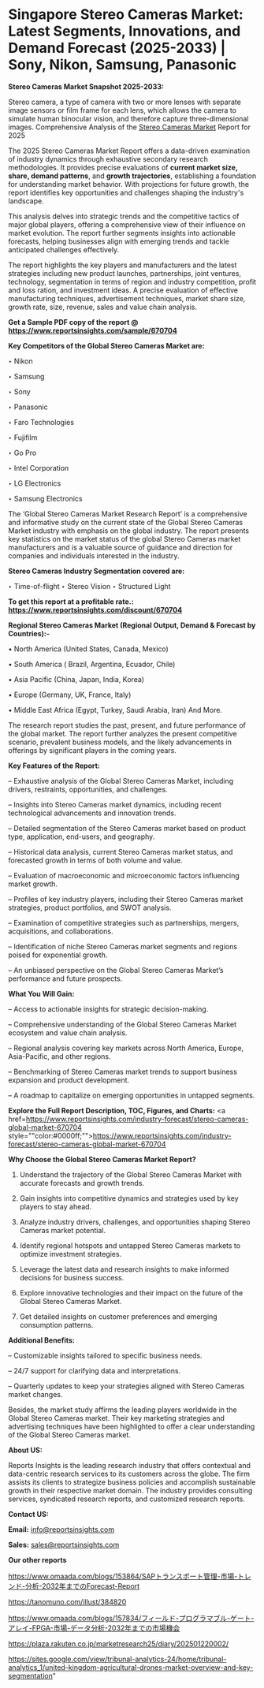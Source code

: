 # Singapore Stereo Cameras Market: Latest Segments, Innovations, and Demand Forecast (2025-2033) | Sony, Nikon, Samsung, Panasonic

<strong>Stereo Cameras Market Snapshot 2025-2033:</strong>

Stereo camera, a type of camera with two or more lenses with separate image sensors or film frame for each lens, which allows the camera to simulate human binocular vision, and therefore capture three-dimensional images. Comprehensive Analysis of the <a href=https://www.reportsinsights.com/sample/670704>Stereo Cameras Market</a> Report for 2025

The 2025 Stereo Cameras Market Report offers a data-driven examination of industry dynamics through exhaustive secondary research methodologies. It provides precise evaluations of <strong>current market size, share, demand patterns</strong>, and <strong>growth trajectories</strong>, establishing a foundation for understanding market behavior. With projections for future growth, the report identifies key opportunities and challenges shaping the industry's landscape.

This analysis delves into strategic trends and the competitive tactics of major global players, offering a comprehensive view of their influence on market evolution. The report further segments insights into actionable forecasts, helping businesses align with emerging trends and tackle anticipated challenges effectively.

The report highlights the key players and manufacturers and the latest strategies including new product launches, partnerships, joint ventures, technology, segmentation in terms of region and industry competition, profit and loss ration, and investment ideas. A precise evaluation of effective manufacturing techniques, advertisement techniques, market share size, growth rate, size, revenue, sales and value chain analysis.

<strong>Get a Sample PDF copy of the report @ <a href=https://www.reportsinsights.com/sample/670704 style=color:#0000ff;>https://www.reportsinsights.com/sample/670704</a></strong>

<strong>Key Competitors of the Global Stereo Cameras Market are:</strong>

‣ Nikon

‣ Samsung

‣ Sony

‣ Panasonic

‣ Faro Technologies

‣ Fujifilm

‣ Go Pro

‣ Intel Corporation

‣ LG Electronics

‣ Samsung Electronics

The ‘Global Stereo Cameras Market Research Report’ is a comprehensive and informative study on the current state of the Global Stereo Cameras Market industry with emphasis on the global industry. The report presents key statistics on the market status of the global Stereo Cameras market manufacturers and is a valuable source of guidance and direction for companies and individuals interested in the industry.

<strong>Stereo Cameras Industry Segmentation covered are:</strong>

‣ Time-of-flight
‣ Stereo Vision
‣ Structured Light

<strong>To get this report at a profitable rate.: <a href=https://www.reportsinsights.com/discount/670704 style=color:#0000ff;>https://www.reportsinsights.com/discount/670704</a></strong>

<strong>Regional Stereo Cameras Market (Regional Output, Demand &amp; Forecast by Countries):-</strong>

• North America (United States, Canada, Mexico)

• South America ( Brazil, Argentina, Ecuador, Chile)

• Asia Pacific (China, Japan, India, Korea)

• Europe (Germany, UK, France, Italy)

• Middle East Africa (Egypt, Turkey, Saudi Arabia, Iran) And More.

The research report studies the past, present, and future performance of the global market. The report further analyzes the present competitive scenario, prevalent business models, and the likely advancements in offerings by significant players in the coming years.

<strong>Key Features of the Report:</strong>

– Exhaustive analysis of the Global Stereo Cameras Market, including drivers, restraints, opportunities, and challenges.

– Insights into Stereo Cameras market dynamics, including recent technological advancements and innovation trends.

– Detailed segmentation of the Stereo Cameras market based on product type, application, end-users, and geography.

– Historical data analysis, current Stereo Cameras market status, and forecasted growth in terms of both volume and value.

– Evaluation of macroeconomic and microeconomic factors influencing market growth.

– Profiles of key industry players, including their Stereo Cameras market strategies, product portfolios, and SWOT analysis.

– Examination of competitive strategies such as partnerships, mergers, acquisitions, and collaborations.

– Identification of niche Stereo Cameras market segments and regions poised for exponential growth.

– An unbiased perspective on the Global Stereo Cameras Market’s performance and future prospects.

<strong>What You Will Gain:</strong>

– Access to actionable insights for strategic decision-making.

– Comprehensive understanding of the Global Stereo Cameras Market ecosystem and value chain analysis.

– Regional analysis covering key markets across North America, Europe, Asia-Pacific, and other regions.

– Benchmarking of Stereo Cameras market trends to support business expansion and product development.

– A roadmap to capitalize on emerging opportunities in untapped segments.

<strong>Explore the Full Report Description, TOC, Figures, and Charts:</strong>
<a href=https://www.reportsinsights.com/industry-forecast/stereo-cameras-global-market-670704 style=""color:#0000ff;"">https://www.reportsinsights.com/industry-forecast/stereo-cameras-global-market-670704</a>

<strong>Why Choose the Global Stereo Cameras Market Report?</strong>

1. Understand the trajectory of the Global Stereo Cameras Market with accurate forecasts and growth trends.

2. Gain insights into competitive dynamics and strategies used by key players to stay ahead.

3. Analyze industry drivers, challenges, and opportunities shaping Stereo Cameras market potential.

4. Identify regional hotspots and untapped Stereo Cameras markets to optimize investment strategies.

5. Leverage the latest data and research insights to make informed decisions for business success.

6. Explore innovative technologies and their impact on the future of the Global Stereo Cameras Market.

7. Get detailed insights on customer preferences and emerging consumption patterns.

<strong>Additional Benefits:</strong>

– Customizable insights tailored to specific business needs.

– 24/7 support for clarifying data and interpretations.

– Quarterly updates to keep your strategies aligned with Stereo Cameras market changes.

Besides, the market study affirms the leading players worldwide in the Global Stereo Cameras market. Their key marketing strategies and advertising techniques have been highlighted to offer a clear understanding of the Global Stereo Cameras market.

<strong><strong>About US</strong>:</strong>

Reports Insights is the leading research industry that offers contextual and data-centric research services to its customers across the globe. The firm assists its clients to strategize business policies and accomplish sustainable growth in their respective market domain. The industry provides consulting services, syndicated research reports, and customized research reports.

<strong>Contact US:</strong>

<p class=><b>Email:</b> <a href=mailto:info@reportsinsights.com>info@reportsinsights.com</a></p>
<p class=><b>Sales:</b> <a href=mailto:sales@reportsinsights.com>sales@reportsinsights.com</a></p>

<strong>Our other reports</strong>

<a href=https://www.omaada.com/blogs/153864/SAPトランスポート管理-市場-トレンド-分析-2032年までのForecast-Report>https://www.omaada.com/blogs/153864/SAPトランスポート管理-市場-トレンド-分析-2032年までのForecast-Report</a>

<a href=https://tanomuno.com/illust/384820>https://tanomuno.com/illust/384820</a>

<a href=https://www.omaada.com/blogs/157834/フィールド-プログラマブル-ゲート-アレイ-FPGA-市場-データ分析-2032年までの市場機会>https://www.omaada.com/blogs/157834/フィールド-プログラマブル-ゲート-アレイ-FPGA-市場-データ分析-2032年までの市場機会</a>

<a href=https://plaza.rakuten.co.jp/marketresearch25/diary/202501220002/>https://plaza.rakuten.co.jp/marketresearch25/diary/202501220002/</a>

<a href=https://sites.google.com/view/tribunal-analytics-24/home/tribunal-analytics_1/united-kingdom-agricultural-drones-market-overview-and-key-segmentation>https://sites.google.com/view/tribunal-analytics-24/home/tribunal-analytics_1/united-kingdom-agricultural-drones-market-overview-and-key-segmentation</a>"
